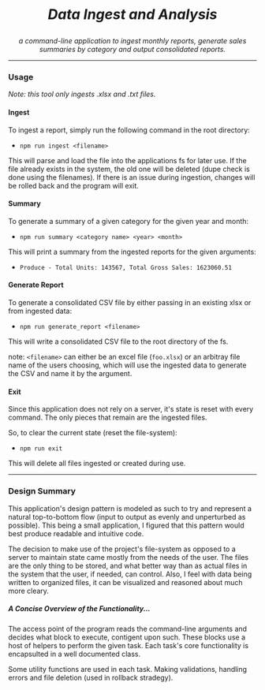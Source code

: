 # **_<p align=center>Data Ingest and Analysis</p>_**

_<p align=center>a command-line application to ingest monthly reports, generate sales summaries by category and output consolidated reports.</p>_

---

### Usage

_Note: this tool only ingests .xlsx and .txt files._

#### Ingest

To ingest a report, simply run the following command in the root directory:

- `npm run ingest <filename>`

This will parse and load the file into the applications fs for later use. If the file already exists in the system, the old one will be deleted (dupe check is done using the filenames). If there is an issue during ingestion, changes will be rolled back and the program will exit.

#### Summary

To generate a summary of a given category for the given year and month:

- `npm run summary <category name> <year> <month>`

This will print a summary from the ingested reports for the given arguments:

- `Produce - Total Units: 143567, Total Gross Sales: 1623060.51`


#### Generate Report

To generate a consolidated CSV file by either passing in an existing xlsx or from ingested data:

- `npm run generate_report <filename>`

This will write a consolidated CSV file to the root directory of the fs. 

note: `<filename>` can either be an excel file (`foo.xlsx`) or an arbitray file name of the users choosing, which will use the ingested data to generate the CSV and name it by the argument.

#### Exit

Since this application does not rely on a server, it's state is reset with every command. The only pieces that remain are the ingested files. 

So, to clear the current state (reset the file-system):

- `npm run exit`

This will delete all files ingested or created during use.

------------

### Design Summary

This application's design pattern is modeled as such to try and represent a natural top-to-bottom flow (input to output as evenly and unperturbed as possible). This being a small application, I figured that this pattern would best produce readable and intuitive code. 

The decision to make use of the project's file-system as opposed to a server to maintain state came mostly from the needs of the user. The files are the only thing to be stored, and what better way than as actual files in the system that the user, if needed, can control. Also, I feel with data being written to organized files, it can be visualized and reasoned about much more cleary.

##### A Concise Overview of the Functionality...

The access point of the program reads the command-line arguments and decides what block to execute, contigent upon such. These blocks use a host of helpers to perform the given task. Each task's core functionality is encapsulted in a well documented class.

Some utility functions are used in each task. Making validations, handling errors and file deletion (used in rollback stradegy).
